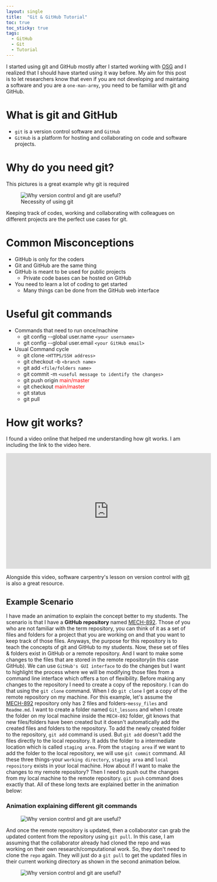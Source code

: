 ```yaml
---
layout: single
title:  "Git & GitHub Tutorial"
toc: true
toc_sticky: true
tags:
  - GitHub
  - Git
  - Tutorial
---
```

I started using git and GitHub mostly after I started working with [OSG](https://osg-htc.org/) and I realized that I should have started using it way before. My aim for this post is to let 
researchers know that even if you are not developing and maintaing a software and you are a `one-man-army`, you need to be familiar with git and GitHub.
# What is git and GitHub
- `git` is a version control software and `GitHub` 
- `GitHub` is a platform for hosting and collaborating on code and software projects.

# Why do you need git?
This pictures is a great example why git is required
<figure class="align-center">
  <img src="{{ site.url }}{{ site.baseurl }}/docs/assets/images/Phd_comics.jpeg" alt="Why version control and git are useful?">
  <figcaption>Necessity of using git</figcaption>
</figure>
Keeping track of codes, working and collaborating with colleagues on different projects are the perfect use cases for git.

# Common Misconceptions
- GitHub is only for the coders
- Git and GitHub are the same thing
- GitHub is meant to be used for public projects
  - Private code bases can be hosted on GitHub
- You need to learn a lot of coding to get started
  - Many things can be done from the GitHub web interface

# Useful git commands
- Commands that need to run once/machine
  - git config --global user.name `<your username>`
  - git config --global user.email `<your GitHub email>`
- Usual Command cycle
  - git clone `<HTTPS/SSH address>`
  - git checkout –b `<branch name>`
  - git add `<file/folders name>`
  - git commit -m `<useful message to identify the changes>`
  - git push origin <span style="color:red">main/master</span>
  - git checkout <span style="color:red">main/master</span>
  - git status
  - git pull
  
# How git works?

I found a video online that helped me understanding how git works. I am including the link to the video here.

<iframe width="560" height="315" src="https://www.youtube.com/embed/e9lnsKot_SQ?si=e9SRJ0OcpUMVxxH6" title="YouTube video player" frameborder="0" allow="accelerometer; autoplay; clipboard-write; encrypted-media; gyroscope; picture-in-picture; web-share" referrerpolicy="strict-origin-when-cross-origin" allowfullscreen></iframe>
  
Alongside this video, software carpentry's lesson on version control with [git](https://swcarpentry.github.io/git-novice/) is also a great resource. 
## Example Scenario 
I have made an animation to explain the concept better to my students. The scenario is that I have a **GitHub repository** named [MECH-892](https://github.com/showmic09/MECH-892). Those of you who are not familiar with the term repository, you can think of it as a set of files and folders for a project that you are working on and that you want to keep track of those files. Anyways, the purpose for this repository is to teach the concepts of git and GitHub to my students. Now, these set of files & folders exist in GitHub or a remote repository. And I want to make some changes to the files that are stored in the remote repository(in this case GitHub). We can use `GitHub's GUI interface` to do the changes but I want to highlight the process where we will be modifying those files from a command line interface which offers a ton of flexibility. Before making any changes to the repository I need to create a copy of the repository. I can do that using the `git clone` command. When I do `git clone` I get a copy of the remote repository on my machine. For this example, let's assume the [MECH-892](https://github.com/showmic09/MECH-892) repository only has 2 files and folders-`messy_files` and `Readme.md`. I want to create a folder named `Git_lessons` and when I create the folder on my local machine inside the `MECH-892` folder, git knows that new files/folders have been created but it doesn't automatically add the created files and folders to the repository. To add the newly created folder to the repository, `git add` command is used. But `git add` doesn't add the files directly to the local repository. It adds the folder to a intermediate location which is called `staging area`. From the `staging area` if we want to add the folder to the local repository, we will use `git commit` command. All these three things-your `working directory`, `staging area` and `local repository` exists in your local machine. How about if I want to make the changes to my remote repository? Then I need to push out the changes from my local machine to the remote repository. `git push` command does exactly that. All of these long texts are explained better in the animation below:
### Animation explaining different git commands
 <figure class="align-center">
  <img src="{{ site.url }}{{ site.baseurl }}/docs/assets/files/how-git-works-slide1.gif" alt="Why version control and git are useful?">
</figure>

And once the remote repository is updated, then a collaborator can grab the updated content from the repository using `git pull`. In this case, I am assuming that the collaborator already had cloned the repo and was working on their own research/computational work. So, they don't need to clone the `repo` again. They will just do a `git pull` to get the updated files in their current working directory as shown in the second animation below. 

 <figure class="align-center">
  <img src="{{ site.url }}{{ site.baseurl }}/docs/assets/files/how-git-works-slide2.gif" alt="Why version control and git are useful?">
</figure>